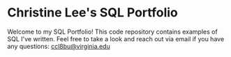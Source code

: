 # Christine Lee's SQL Portfolio

Welcome to my SQL Portfolio! This code repository contains examples of SQL I've written. 
Feel free to take a look and reach out via email if you have any questions:
ccl8bu@virginia.edu
